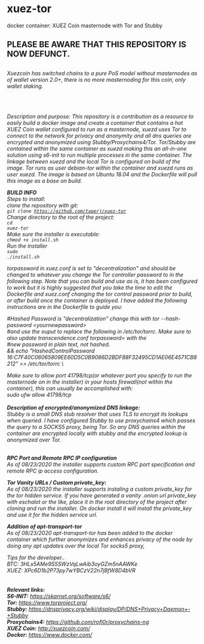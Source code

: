 # xuez-tor
docker container: XUEZ Coin masternode with Tor and Stubby

<h2>PLEASE BE AWARE THAT THIS REPOSITORY IS NOW DEFUNCT.<h2>

<h6>Xuezcoin has switched chains to a pure PoS model without masternodes as of wallet version 2.0+, there is no more masternoding for this coin, only wallet staking.<h6>
<br>

Description and purpose:
This repository is a contribution as a resource to easily build a docker image and create a container that contains a hot XUEZ Coin wallet configured to run as a masternode, xuezd uses Tor to connect to the network for privacy and anonymity and all dns queries are encrypted and anonymized using Stubby/Proxychains4/Tor. Tor/Stubby are contained within the same container as xuezd making this an all-in-one solution using s6-init to run multiple processes in the same container. The linkage between xuezd and the local Tor is configured on build of the image. Tor runs as user debian-tor within the container and xuezd runs as user xuezd. The image is based on Ubuntu 18.04 and the Dockerfile will pull this image as a base on build.

<b>BUILD INFO</b><br>
Steps to install:<br>
clone the repository with git:<br>
<code>git clone https://github.com/taperj/xuez-tor</code><br>
Change directory to the root of the project:<br>
<code>cd xuez-tor</code><br>
Make sure the installer is executable:<br>
<code>chmod +x install.sh</code><br>
Run the installer<br>
<code>sudo ./install.sh</code><br>

torpassword in xuez.conf is set to "decentralization" and should be changed to whatever you change the Tor controller password to in the following step. Note that you can build and use as is, it has been configured to work but it is highly suggested that you take the time to edit the Dockerfile and xuez.conf changing the tor control password prior to build, or after build once the container is deployed. I have added the following instructions are in the Dockerfile to guide you:
     
#Hashed Password is "decentralization" change this with tor --hash-password \<yournewpassword\><br>
#and use the ouput to replace the following in /etc/tor/torrc. Make sure to also update transcendence.conf torpassword= with the<br>
#new password in plain text, not hashed.<br>
&&    echo "HashedControlPassword 16:C7F40C06065809EE60D5C0B9086D2BDF88F32495CD1AE06E4571CB8212" >> /etc/tor/torrc \

Make sure to allow port 41798/tcp(or whatever port you specify to run the masternode on in the installer) in your hosts firewall(not within the container), this can usually be accomplished with:<br>
sudo ufw allow 41798/tcp<br>
<br>
<b>Description of encrypted/anonymized DNS linkage:</b><br>
Stubby is a small DNS stub resolver that uses TLS to encrypt its lookups when queried. I have configured Stubby to use proxychains4 which passes the query to a SOCKS5 proxy, being Tor. So any DNS queries within the container are encrypted locally with stubby and the encrypted lookup is anonymized over Tor.<br>
<br>

<b>RPC Port and Remote RPC IP configuration</b><br>
As of 08/23/2020 the installer supports custom RPC port specification and remote RPC ip access configuration.
<br>

<b>Tor Vanity URLs / Custom private_key:</b><br>
As of 08/23/2020 the installer supports instaling a custom private_key for the tor hidden service. If you have generated a vanity .onion url private_key with eschalot or the like, place it in the root directory of the project after cloning and run the installer. On docker install it will install the private_key and use it for the hidden service url.
<br>

<b>Addition of apt-transport-tor</b><br>
As of 08/23/2020 apt-transport-tor has been added to the docker container which further anonymizes and enhances privacy of the node by doing any apt updates over the local Tor socks5 proxy,

Tips for the developer..<br>
BTC: 3HLx5AMe9S5SWzVqLwAib3oyGZm5nAAWKe<br>
XUEZ: XPc6D1b2P73py7wYBCzV22n7jBfW8D4bVR<br>
<br>
<br>
<b>Relevant links:</b><br>
<b>S6-INIT:</b> https://skarnet.org/software/s6/ <br>
<b>Tor:</b> https://www.torproject.org/ <br>
<b>Stubby:</b> https://dnsprivacy.org/wiki/display/DP/DNS+Privacy+Daemon+-+Stubby <br>
<b>Proxychains4:</b> https://github.com/rofl0r/proxychains-ng <br>
<b>XUEZ Coin:</b> http://xuezcoin.com/ <br>
<b>Docker:</b> https://www.docker.com/ <br>
